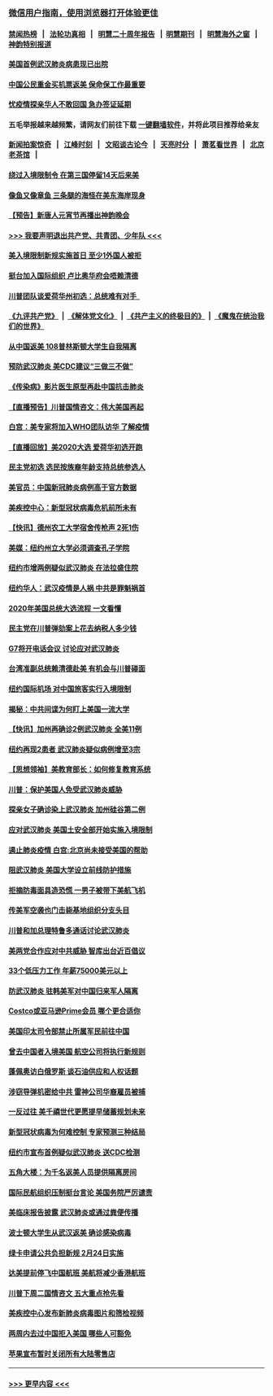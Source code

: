 ### [微信用户指南，使用浏览器打开体验更佳](https://github.com/gfw-breaker/banned-news1/blob/master/indexes/wechat-guide.md?t=0)
#### [禁闻热榜](热点新闻.md?t=0)  &nbsp;&nbsp;|&nbsp;&nbsp; [法轮功真相](https://github.com/gfw-breaker/truth/blob/master/README.md?t=0) &nbsp;&nbsp;|&nbsp;&nbsp; [明慧二十周年报告](https://github.com/gfw-breaker/mh-reports/blob/master/README.md?t=0) &nbsp;&nbsp;|&nbsp;&nbsp;[明慧期刊](https://github.com/gfw-breaker/mh-qikan) &nbsp;&nbsp;|&nbsp;&nbsp; [明慧海外之窗](https://github.com/gfw-breaker/mh-news/blob/master/README.md?t=0) &nbsp;&nbsp;|&nbsp;&nbsp; [神韵特别报道](https://github.com/gfw-breaker/mh-news/blob/master/shenyun.md?t=0)
#### [美国首例武汉肺炎病患现已出院](../pages/nsc412/n11842740.md?t=02042044) 
#### [中国公民重金买机票返美  保命保工作最重要](../pages/nsc412/n11843282.md?t=02042044) 
#### [忧疫情探亲华人不敢回国  急办签证延期](../pages/nsc412/n11843344.md?t=02042044) 
#### 五毛举报越来越频繁，请网友们前往下载 [一键翻墙软件](https://github.com/gfw-breaker/ssr-accounts)，并将此项目推荐给亲友
#### [新闻拍案惊奇](https://github.com/gfw-breaker/banned-news1/blob/master/pages/link4.md) &nbsp;&nbsp;|&nbsp;&nbsp; [江峰时刻](https://github.com/gfw-breaker/banned-news1/blob/master/pages/link4.md) &nbsp;&nbsp;|&nbsp;&nbsp; [文昭谈古论今](https://github.com/gfw-breaker/banned-news1/blob/master/pages/link4.md) &nbsp;&nbsp;|&nbsp;&nbsp; [天亮时分](https://github.com/gfw-breaker/banned-news1/blob/master/pages/link4.md) &nbsp;&nbsp;|&nbsp;&nbsp; [萧茗看世界](https://github.com/gfw-breaker/banned-news1/blob/master/pages/link4.md) &nbsp;&nbsp;|&nbsp;&nbsp; [北京老茶馆](https://github.com/gfw-breaker/banned-news1/blob/master/pages/link4.md) &nbsp;&nbsp;|&nbsp;&nbsp; 
#### [绕过入境限制令  在第三国停留14天后来美](../pages/nsc412/n11843341.md?t=02042044) 
#### [像鱼又像章鱼 三条腿的海怪在美东海岸现身](../pages/nsc412/n11843092.md?t=02042044) 
#### [【预告】新唐人元宵节再播出神韵晚会](../pages/nsc412/n11843192.md?t=02042044) 
#### [>>> 我要声明退出共产党、共青团、少年队 <<<](https://github.com/begood0513/goodnews/blob/master/quit/letter.md) 
#### [美入境限制新规实施首日 至少1外国人被拒](../pages/nsc412/n11843058.md?t=02042044) 
#### [挺台加入国际组织 卢比奥华府会唔赖清德](../pages/nsc412/n11843023.md?t=02042044) 
#### [川普团队谈爱荷华州初选：总统难有对手  ](../pages/nsc412/n11842867.md?t=02042044) 
#### [《九评共产党》](https://github.com/begood0513/9ping.md/blob/master/README.md) &nbsp;|&nbsp; [《解体党文化》](../../../../jtdwh.md/blob/master/README.md)  &nbsp;|&nbsp; [《共产主义的终极目的》](../../../../gczydzjmd.md/blob/master/README.md) &nbsp;|&nbsp; [《魔鬼在统治我们的世界》](../../../../mgztzwmdsj.md/blob/master/README.md) 
#### [从中国返美 108普林斯顿大学生自我隔离](../pages/nsc412/n11842714.md?t=02042044) 
#### [预防武汉肺炎 美CDC建议“三做三不做”](../pages/nsc412/n11842700.md?t=02042044) 
#### [《传染病》影片医生原型再赴中国抗击肺炎](../pages/nsc412/n11842626.md?t=02042044) 
#### [【直播预告】川普国情咨文：伟大美国再起](../pages/nsc412/n11842079.md?t=02042044) 
#### [白宫：美专家将加入WHO团队访华 了解疫情](../pages/nsc412/n11842198.md?t=02042044) 
#### [【直播回放】美2020大选 爱荷华初选开跑](../pages/nsc412/n11841820.md?t=02042044) 
#### [民主党初选 选民按族裔年龄支持总统参选人](../pages/nsc412/n11842239.md?t=02042044) 
#### [美官员：中国新冠肺炎病例高于官方数据](../pages/nsc412/n11842452.md?t=02042044) 
#### [美疾控中心：新型冠状病毒危机前所未有](../pages/nsc412/n11842406.md?t=02042044) 
#### [【快讯】德州农工大学宿舍传枪声 2死1伤](../pages/nsc412/n11842279.md?t=02042044) 
#### [美媒：纽约州立大学必须调查孔子学院](../pages/nsc412/n11840637.md?t=02042044) 
#### [纽约市增两例疑似武汉肺炎 在法拉盛住院](../pages/nsc412/n11840625.md?t=02042044) 
#### [纽约华人：武汉疫情是人祸 中共是罪魁祸首](../pages/nsc412/n11840631.md?t=02042044) 
#### [2020年美国总统大选流程 一文看懂](../pages/nsc412/n11842056.md?t=02042044) 
#### [民主党在川普弹劾案上花去纳税人多少钱](../pages/nsc412/n11841941.md?t=02042044) 
#### [G7将开电话会议 讨论应对武汉肺炎](../pages/nsc412/n11841658.md?t=02042044) 
#### [台湾准副总统赖清德赴美 有机会与川普碰面](../pages/nsc412/n11841332.md?t=02042044) 
#### [纽约国际机场  对中国旅客实行入境限制](../pages/nsc412/n11840619.md?t=02042044) 
#### [揭秘：中共间谍为何盯上美国一流大学](../pages/nsc412/n11840270.md?t=02042044) 
#### [【快讯】加州再确诊2例武汉肺炎 全美11例](../pages/nsc412/n11840339.md?t=02042044) 
#### [纽约再现2患者 武汉肺炎疑似病例增至3宗](../pages/nsc412/n11840010.md?t=02042044) 
#### [【思想领袖】美教育部长：如何修复教育系统](../pages/nsc412/n11690865.md?t=02042044) 
#### [川普：保护美国人免受武汉肺炎威胁](../pages/nsc412/n11839718.md?t=02042044) 
#### [探亲女子确诊染上武汉肺炎 加州硅谷第二例](../pages/nsc412/n11839784.md?t=02042044) 
#### [应对武汉肺炎 美国土安全部开始实施入境限制](../pages/nsc412/n11839729.md?t=02042044) 
#### [遏止肺炎疫情 白宫:北京尚未接受美国的帮助](../pages/nsc412/n11839660.md?t=02042044) 
#### [阻武汉肺炎 美国大学设立前线防护措施](../pages/nsc412/n11839479.md?t=02042044) 
#### [拒摘防毒面具造恐慌 一男子被带下美航飞机](../pages/nsc412/n11839455.md?t=02042044) 
#### [传美军空袭也门击毙基地组织分支头目](../pages/nsc412/n11839210.md?t=02042044) 
#### [川普和加总理特鲁多通话讨论武汉肺炎](../pages/nsc412/n11839128.md?t=02042044) 
#### [美两党合作应对中共威胁 智库出台近百倡议](../pages/nsc412/n11838437.md?t=02042044) 
#### [33个低压力工作 年薪75000美元以上](../pages/nsc412/n11834441.md?t=02042044) 
#### [防武汉肺炎 驻韩美军对中国归来军人隔离](../pages/nsc412/n11838970.md?t=02042044) 
#### [Costco或亚马逊Prime会员 哪个更合适你](../pages/nsc412/n11834459.md?t=02042044) 
#### [美国印太司令部禁止所属军民前往中国](../pages/nsc412/n11838418.md?t=02042044) 
#### [曾去中国者入境美国 航空公司将执行新规则](../pages/nsc412/n11838375.md?t=02042044) 
#### [蓬佩奥访白俄罗斯 谈石油供应和人权话题](../pages/nsc412/n11838242.md?t=02042044) 
#### [涉窃导弹机密给中共 雷神公司华裔雇员被捕](../pages/nsc412/n11838129.md?t=02042044) 
#### [一反过往 美千禧世代更愿提早储蓄规划未来](../pages/nsc412/n11837601.md?t=02042044) 
#### [新型冠状病毒为何难控制 专家预测三种结局](../pages/nsc412/n11838002.md?t=02042044) 
#### [纽约市宣布首例疑似武汉肺炎 送CDC检测](../pages/nsc412/n11837852.md?t=02042044) 
#### [五角大楼：为千名返美人员提供隔离房间](../pages/nsc412/n11837831.md?t=02042044) 
#### [国际民航组织压制挺台言论 美国务院严厉谴责](../pages/nsc412/n11837791.md?t=02042044) 
#### [美临床报告披露 武汉肺炎或通过粪便传播](../pages/nsc412/n11837626.md?t=02042044) 
#### [波士顿大学生从武汉返美 确诊感染病毒](../pages/nsc412/n11837580.md?t=02042044) 
#### [绿卡申请公共负担新规 2月24日实施](../pages/nsc412/n11836634.md?t=02042044) 
#### [达美提前停飞中国航班 美航将减少香港航班](../pages/nsc412/n11837649.md?t=02042044) 
#### [川普下周二国情咨文 五大重点抢先看](../pages/nsc412/n11837512.md?t=02042044) 
#### [美疾控中心发布新肺炎病毒图片和筛检视频](../pages/nsc412/n11837491.md?t=02042044) 
#### [两周内去过中国拒入美国 哪些人可豁免](../pages/nsc412/n11837400.md?t=02042044) 
#### [苹果宣布暂时关闭所有大陆零售店](../pages/nsc412/n11837097.md?t=02042044) 

----
#### [ >>> 更早内容 <<< ](../indexes/nsc412-earlier.md)
